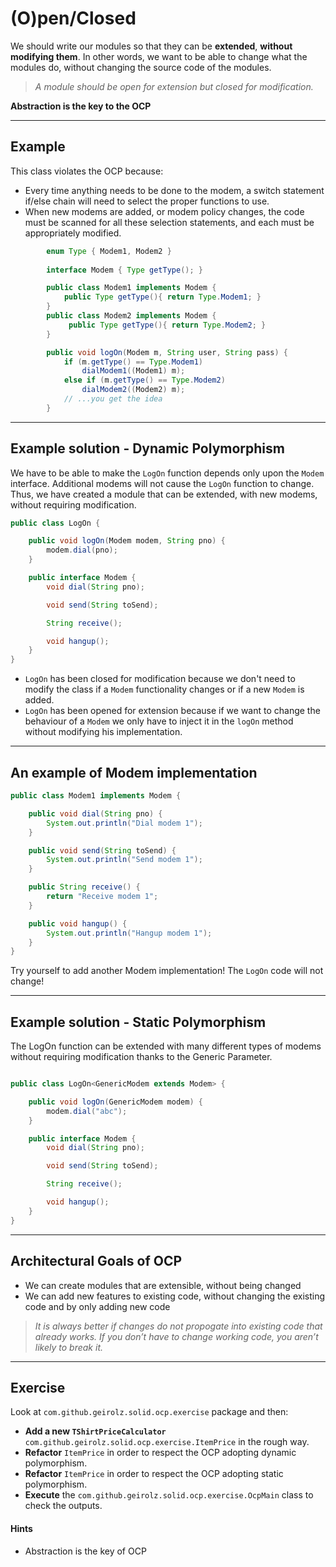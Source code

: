 # (O)pen/Closed

We should write our modules so that they can be **extended**, **without modifying them**. In other
words, we want to be able to change what the modules do, without changing the
source code of the modules.

> *A module should be open for extension but closed for modification.*

<p class="centered"><b>Abstraction is the key to the OCP</b></p>

---
## Example
This class violates the OCP because:
* Every time anything needs to be done to the modem, a switch statement if/else chain will
  need to select the proper functions to use.
* When new modems are added, or modem policy changes, the code must be scanned for all these selection statements, and each
  must be appropriately modified. 
  
```java
        enum Type { Modem1, Modem2 }
    
        interface Modem { Type getType(); }

        public class Modem1 implements Modem {
            public Type getType(){ return Type.Modem1; }
        }
        public class Modem2 implements Modem {
             public Type getType(){ return Type.Modem2; }
        }

        public void logOn(Modem m, String user, String pass) {
            if (m.getType() == Type.Modem1)
                dialModem1((Modem1) m);
            else if (m.getType() == Type.Modem2)
                dialModem2((Modem2) m);
            // ...you get the idea
        }
```

---
## Example solution - Dynamic Polymorphism
We have to be able to make the `LogOn` function depends only upon the `Modem` interface. 
Additional modems will not cause the `LogOn` function to change. 
Thus, we have created a module that can be extended, with new modems, without requiring modification.

```java
public class LogOn {

    public void logOn(Modem modem, String pno) {
        modem.dial(pno);
    }

    public interface Modem {
        void dial(String pno);

        void send(String toSend);

        String receive();

        void hangup();
    }
}
```

- `LogOn` has been closed for modification because we don't need to modify the class if a `Modem` functionality changes or if a new `Modem` is added.
- `LogOn` has been opened for extension because if we want to change the behaviour of a `Modem` we only have to inject it in the `logOn` method without modifying his implementation.

---
## An example of Modem implementation

```java
public class Modem1 implements Modem {

    public void dial(String pno) {
        System.out.println("Dial modem 1");
    }

    public void send(String toSend) {
        System.out.println("Send modem 1");
    }

    public String receive() {
        return "Receive modem 1";
    }

    public void hangup() {
        System.out.println("Hangup modem 1");
    }
}
```

Try yourself to add another Modem implementation! The `LogOn` code will not change!

---
## Example solution - Static Polymorphism 
The LogOn function can be extended with many different types of modems without requiring modification thanks to the Generic Parameter.

```java

public class LogOn<GenericModem extends Modem> {

    public void logOn(GenericModem modem) {
        modem.dial("abc");
    }

    public interface Modem {
        void dial(String pno);

        void send(String toSend);

        String receive();

        void hangup();
    }
}
```

---
## Architectural Goals of OCP

* We can create modules that are extensible, without being changed
* We can add new features to existing code, without changing the existing code and by only adding new code

> *It is always better if changes do not propogate into existing code that already works.
> If you don’t have to change working code, you aren’t likely to break it.*

---
## Exercise
Look at `com.github.geirolz.solid.ocp.exercise` package and then:
- **Add a new `TShirtPriceCalculator`** `com.github.geirolz.solid.ocp.exercise.ItemPrice` in the rough way.
- **Refactor** `ItemPrice` in order to respect the OCP adopting dynamic polymorphism.
- **Refactor** `ItemPrice` in order to respect the OCP adopting static polymorphism.
- **Execute** the `com.github.geirolz.solid.ocp.exercise.OcpMain` class to check the outputs.

#### Hints
- Abstraction is the key of OCP